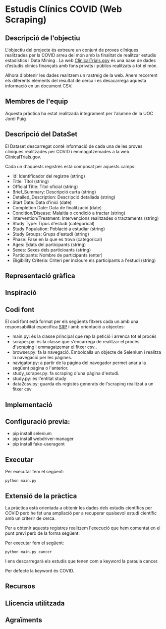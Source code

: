 # Estudis Clínics COVID (Web Scraping)
## Descripció de l'objectiu
L'objectiu del projecte és extreure un conjunt de proves clíniques realitzades per la COVID arreu del món amb la finalitat de realitzar estudis estadístics i Data Mining .
La web [ClinicalTrials.gov](https://clinicaltrials.gov) és una base de dades d’estudis clínics finançats amb fons privats i públics realitzats a tot el món.

Alhora d'obtenir les dades realitzem un rastreig de la web. Anem recorrent els diferents elements del resultat de cerca i es desacarrega aquesta informació en un document CSV.

## Membres de l'equip
Aquesta pràctica ha estat realitzada integrament per l'alumne de la UOC Jordi Puig
## Descripció del DataSet
El Dataset descarregat conté informació de cada una de les proves clíniques realitzades per COVID i emmagatzemades a la web [ClinicalTrials.gov](https://clinicaltrials.gov).

Cada un d'aquests registres està composat per aquests camps:

- Id: Identificador del registre (string)
- Title: Títol (string)
- Official Title: Títol oficial (string)
- Brief_Summary: Descripció curta (string)
- Detailed_Description: Descripció detallada (string) 
- Start Date: Data d'inici (date)
- Completion Date: Data de finalització (date)
- Condition/Disease: Malaltia o condició a tractar (string)
- Intervention/Treatment: Intervencions realitzades o tractaments (string)
- Study Type: Tipus d'estudi (categorical)
- Study Population: Població a estudiar (string)
- Study Groups: Grups d'estudi (string)
- Phase: Fase en la que es trova (categorical)
- Ages: Edats del participants (string)
- Sexes: Sexes dels particioants (string)
- Participants: Nombre de participants (enter) 
- Eligibility Criteria: Criteri per incloure els participants a l'estudi (string)

## Representació gràfica
## Inspiració
## Codi font
El codi font està format per els següents fitxers cada un amb una responsabilitat específica [SRP](https://en.wikipedia.org/wiki/Single-responsibility_principle) i amb orientació a objectes:
- main.py: és la classe principal que rep la petició i arrenca tot el procés
- scraper.py: és la classe que s'encarrega de realitzar el procés d'scraping i emmagatzemar el fitxer csv..
- browser.py: fa la navegació. Embolcalla un objecte de Selenium i realitza la navegació per les págines.
- navigator.py: a partir de la página del navegador permet anar a la següent pàgina o l'anterior.
- study_scraper.py: fa scraping d'una pàgina d'estudi.
- study.py: és l'entitat study
- data2csv.py: guarda els registes generats de l'scraping realitzat a un fitxer csv 
## Implementació
## Configuració previa:
- pip install selenium
- pip install webdriver-manager
- pip install fake-useragent
## Executar
Per executar fem el següent:
```
python main.py
```
## Extensió de la pràctica
La práctica está orientada a obtenir les dades dels estudis científics per COVID però he fet una ampliació per a recuperar qualsevol estudi científic amb un criterir de cerca.

Per a obtenir aquests registres realitzem l'execució que hem comentat en el punt previ però de la forma següent:

Per executar fem el següent:
```
python main.py cancer
```
I ens descarregarà els estudis que tenen com a keyword la paraula cancer.

Per defecte la keyword és COVID.
## Recursos
## Llicencia utilitzada
## Agraïments
